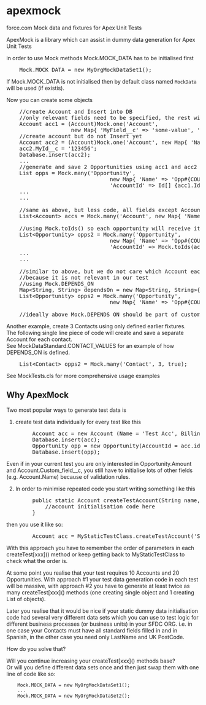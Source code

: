 apexmock
========

force.com Mock data and fixtures for Apex Unit Tests

ApexMock is a library which can assist in dummy data generation for Apex Unit Tests
     
  in order to use Mock methods Mock.MOCK_DATA has to be initialised first  
<pre>
	Mock.MOCK_DATA = new MyOrgMockDataSet1();
</pre>
If Mock.MOCK_DATA is not initialised then by default class named `MockData` will be used (if existis).

Now you can create some objects
<pre>
	//create Account and Insert into DB
	//only relevant fields need to be specified, the rest will be taken from MyOrgMockDataSet1
	Account acc1 = (Account)Mock.one('Account', 
					new Map<String, Object>{ 'MyField__c' => 'some-value', 'OtherField__c' => 123}, true); 
	//create account but do not Insert yet
	Account acc2 = (Account)Mock.one('Account', new Map<String, Object>{ 'Name' => 'Acc 2'}, false);
	acc2.MyId__c = '123456';
	Database.insert(acc2);
	...
	//generate and save 2 Opportunities using acc1 and acc2 as their Accounts
	List<Opportunity> opps = Mock.many('Opportunity', 
								new Map<String, Object>{ 'Name' => 'Opp#{COUNTER}', 
								'AccountId' => Id[] {acc1.Id, acc2.Id}}, 2, true); 
	...
	...

	//same as above, but less code, all fields except Accoun.Name are taken from fixtures 
	List&lt;Account> accs = Mock.many('Account', new Map<String, Object>{ 'Name' => 'Acc #{COUNTER}'}, 2, true)

	//using Mock.toIds() so each opportunity will receive its own account Id
	List&lt;Opportunity> opps2 = Mock.many('Opportunity', 
								new Map<String, Object>{ 'Name' => 'Opp#{COUNTER}', 
								'AccountId' => Mock.toIds(accs)}, 2, true); 
	...
	...
	
	//similar to above, but we do not care which Account each Opportunity will be assigned to, 
	//because it is not relevant in our test
	//using Mock.DEPENDS_ON
	Map&lt;String, String&gt; dependsOn = new Map&lt;String, String&gt;{'AccountId' => 'Account', 'My_Related_Object_Ref__c' => 'My_Related_Object__c'};
	List&lt;Opportunity> opps2 = Mock.many('Opportunity', 
								new Map<String, Object>{ 'Name' => 'Opp#{COUNTER}', Mock.DEPENDS_ON => dependsOn}, 2, true); 
								
	//ideally above Mock.DEPENDS_ON should be part of custom data fixture, e.g. in MockData class, but if we need to overwrite Mock.DEPENDS_ON value locally then we can.
</pre>
Another example, create 3 Contacts using only defined earlier fixtures.  
The following single line piece of code will create and save a separate Account for each contact.  
See MockDataStandard.CONTACT_VALUES for an example of how DEPENDS_ON is defined.
<pre>
	List&lt;Contact> opps2 = Mock.many('Contact', 3, true); 
</pre>
 See MockTests.cls for more comprehensive usage examples

Why ApexMock
------------
Two most popular ways to generate test data is

1. create test data individually for every test like this
<pre>
		Account acc = new Account (Name = 'Test Acc', BillingStreet = 'Some street', Custom_Field__c = 'some value'...);
		Database.insert(acc);
		Opportunity opp = new Opportunity(AccountId = acc.id, StageName = 'Prospecting', Amount = 100, Some_Field__c = 'value here', ...);
		Database.insert(opp);
</pre>
  Even if in your current test you are only interested in Opportunity.Amount and Account.Custom_field__c, you still have to initialise lots
  of other fields (e.g. Account.Name) because of validation rules.

2. In order to minimise repeated code you start writing something like this
<pre>
		public static Account createTestAccount(String name, String billingStreet, ..., Boolean saveIntoDb) {
			//account initialisation code here
		}
</pre>
  then you use it like so:
<pre>
		Account acc = MyStaticTestClass.createTestAccount('Some Name', 'Some address', ..., true);
</pre>
  With this approach you have to remember the order of parameters in each createTest\[xxx]() method or keep getting back to MyStaticTestClass
  to check what the order is.

At some point you realise that your test requires 10 Accounts and 20 Opportunities.
With approach #1 your test data generation code in each test will be massive, with approach #2 you have to generate at least twice as many
createTest\[xxx]() methods (one creating single object and 1 creating List of objects).

Later you realise that it would be nice if your static dummy data initialisation code had several very different data sets which you can use
to test logic for different business processes (or business units) in your SFDC ORG.
i.e. in one case your Contacts must have all standard fields filled in and in Spanish, in the other case you need only LastName and UK PostCode.

How do you solve that?

Will you continue increasing your createTest\[xxx]() methods base?  
Or will you define different data sets once and then just swap them with one line of code like so:

		Mock.MOCK_DATA = new MyOrgMockDataSet1();
		...
		Mock.MOCK_DATA = new MyOrgMockDataSet2();

